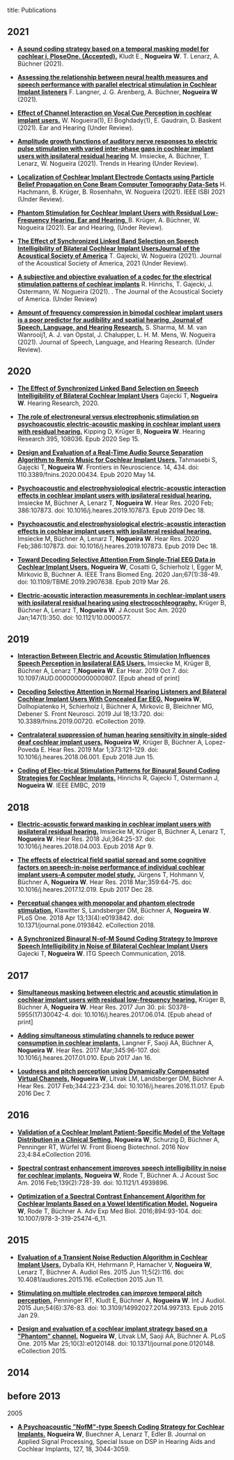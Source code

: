 title: Publications


## 2021

* **[A sound coding strategy based on a temporal masking model for cochlear i, PloseOne. (Accepted).](https://journals.plos.org/plosone/article?id=10.1371/journal.pone.0244433)** Kludt E., **Nogueira W**.  T. Lenarz, A. Büchner (2021). 

* **[ Assessing the relationship between neural health measures and speech performance with parallel electrical stimulation in Cochlear Implant listeners]()** F. Langner, J. G. Arenberg, A. Büchner, **Nogueira W** (2021). 

* **[Effect of Channel Interaction on Vocal Cue Perception in cochlear implant users.]()** W. Nogueira(1), El Boghdady(1), E. Gaudrain, D. Baskent (2021). Ear and Hearing (Under Review).

* **[Amplitude growth functions of auditory nerve responses to electric pulse stimulation with varied inter-phase gaps in cochlear implant users with ipsilateral residual hearing]()** M. Imsiecke, A. Büchner, T. Lenarz, W. Nogueira (2021).  Trends in Hearing (Under Review).


* **[Localization of Cochlear Implant Electrode Contacts using Particle Belief Propagation on Cone Beam Computer Tomography Data-Sets]()** H. Hachmann, B. Krüger, B. Rosenhahn, W. Nogueira (2021). IEEE ISBI 2021 (Under Review). 

* **[Phantom Stimulation for Cochlear Implant Users with Residual Low-Frequency Hearing, Ear and Hearing, ]()** B. Krüger, A. Büchner, W. Nogueira (2021). Ear and Hearing, (Under Review).

* **[The Effect of Synchronized Linked Band Selection on Speech Intelligibility of Bilateral Cochlear Implant UsersJournal of the Acoustical Society of America]()** T. Gajecki, W. Nogueira (2021). Journal of the Acoustical Society of America, 2021 (Under Review).

* **[A subjective and objective evaluation of a codec for the electrical stimulation patterns of cochlear implants]()** R. Hinrichs, T. Gajecki, J. Ostermann, W. Nogueira (2021). . The Journal of the Acoustical Society of America. (Under Review)

* **[Amount of frequency compression in bimodal cochlear implant users is a poor predictor for audibility and spatial hearing, Journal of Speech, Language, and Hearing Research.]()** S. Sharma, M. M. van Wanrooij1, A. J. van Opstal, J. Chalupper, L. H. M. Mens, W. Nogueira (2021). Journal of Speech, Language, and Hearing Research. (Under Review).



## 2020

* **[The Effect of Synchronized Linked Band Selection on Speech Intelligibility of Bilateral Cochlear Implant Users](https://www.sciencedirect.com/science/article/pii/S0378595520303221)** Gajecki T, **Nogueira W**. Hearing Research, 2020.

* **[The role of electroneural versus electrophonic stimulation on psychoacoustic electric-acoustic masking in cochlear implant users with residual hearing.](https://www.sciencedirect.com/science/article/pii/S0378595520303075?via%3Dihub)**
Kipping D, Krüger B, **Nogueira W**. Hearing Research 395, 108036. Epub 2020 Sep 15.

* **[Design and Evaluation of a Real-Time Audio Source Separation Algorithm to Remix Music for Cochlear Implant Users.](https://www.frontiersin.org/articles/10.3389/fnins.2020.00434/full)**
Tahmasebi S, Gajȩcki T, **Nogueira W**.
Frontiers in Neuroscience. 14, 434. doi: 110.3389/fnins.2020.00434. Epub 2020 May 14.


* **[Psychoacoustic and electrophysiological electric-acoustic interaction effects in cochlear implant users with ipsilateral residual hearing.](https://www.sciencedirect.com/science/article/pii/S0378595519304319?via%3Dihub)**
Imsiecke M, Büchner A, Lenarz T, **Nogueira W**.
Hear Res. 2020 Feb; 386:107873. doi: 10.1016/j.heares.2019.107873. Epub 2019 Dec 18.


* **[Psychoacoustic and electrophysiological electric-acoustic interaction effects in cochlear implant users with ipsilateral residual hearing.](https://www.sciencedirect.com/science/article/pii/S0378595519304319?via%3Dihub)**
Imsiecke M, Büchner A, Lenarz T, **Nogueira W**.
Hear Res. 2020 Feb;386:107873. doi: 10.1016/j.heares.2019.107873. Epub 2019 Dec 18.

* **[Toward Decoding Selective Attention From Single-Trial EEG Data in Cochlear Implant Users.](https://ieeexplore.ieee.org/document/8674613)**
**Nogueira W**, Cosatti G, Schierholz I, Egger M, Mirkovic B, Büchner A.
IEEE Trans Biomed Eng. 2020 Jan;67(1):38-49. doi: 10.1109/TBME.2019.2907638. Epub 2019 Mar 26.

* **[Electric-acoustic interaction measurements in cochlear-implant users with ipsilateral residual hearing using electrocochleography.](https://asa.scitation.org/doi/10.1121/10.0000577)**
Krüger B, Büchner A, Lenarz T, **Nogueira W**.
J Acoust Soc Am. 2020 Jan;147(1):350. doi: 10.1121/10.0000577.


## 2019

* **[Interaction Between Electric and Acoustic Stimulation Influences Speech Perception in Ipsilateral EAS Users.](https://journals.lww.com/ear-hearing/Abstract/publishahead/Interaction_Between_Electric_and_Acoustic.98733.aspx)**
Imsiecke M, Krüger B, Büchner A, Lenarz T,**Nogueira W**. 
Ear Hear. 2019 Oct 7. doi: 10.1097/AUD.0000000000000807. [Epub ahead of print]

* **[Decoding Selective Attention in Normal Hearing Listeners and Bilateral Cochlear Implant Users With Concealed Ear EEG.](https://www.frontiersin.org/articles/10.3389/fnins.2019.00720/full)**
**Nogueira W**, Dolhopiatenko H, Schierholz I, Büchner A, Mirkovic B, Bleichner MG, Debener S.
Front Neurosci. 2019 Jul 18;13:720. doi: 10.3389/fnins.2019.00720. eCollection 2019.

* **[Contralateral suppression of human hearing sensitivity in single-sided deaf cochlear implant users.](https://www.sciencedirect.com/science/article/pii/S0378595517305671?via%3Dihub)**
**Nogueira W**, Krüger B, Büchner A, Lopez-Poveda E.
Hear Res. 2019 Mar 1;373:121-129. doi: 10.1016/j.heares.2018.06.001. Epub 2018 Jun 15.

* **[Coding of Elec-trical Stimulation Patterns for Binaural Sound Coding Strategies for Cochlear Implants.](https://www.tnt.uni-hannover.de/papers/data/1347/IEEE_EMBC_2019.pdf)**
Hinrichs R, Gajecki T, Ostermann J, **Nogueira W**.
IEEE EMBC, 2019

## 2018

* **[Electric-acoustic forward masking in cochlear implant users with ipsilateral residual hearing.](https://www.sciencedirect.com/science/article/pii/S0378595517305026?via%3Dihub)** 
Imsiecke M, Krüger B, Büchner A, Lenarz T, **Nogueira W**.
Hear Res. 2018 Jul;364:25-37. doi: 10.1016/j.heares.2018.04.003. Epub 2018 Apr 9.

* **[The effects of electrical field spatial spread and some cognitive factors on speech-in-noise performance of individual cochlear implant users-A computer model study.](https://journals.plos.org/plosone/article?id=10.1371/journal.pone.0193842)**
Jürgens T, Hohmann V, Büchner A, **Nogueira W**.
Hear Res. 2018 Mar;359:64-75. doi: 10.1016/j.heares.2017.12.019. Epub 2017 Dec 28.

* **[Perceptual changes with monopolar and phantom electrode stimulation.](https://www.sciencedirect.com/science/article/pii/S0378595517303076?via%3Dihub)**
Klawitter S, Landsberger DM, Büchner A, **Nogueira W**.
PLoS One. 2018 Apr 13;13(4):e0193842. doi: 10.1371/journal.pone.0193842. eCollection 2018.

* **[A Synchronized Binaural N-of-M Sound Coding Strategy to Improve Speech Intelligibility in Noise of Bilateral Cochlear Implant Users](https://ieeexplore.ieee.org/document/8578042)** Gajecki T, **Nogueira W**. ITG Speech Communication, 2018.


## 2017

* **[Simultaneous masking between electric and acoustic stimulation in cochlear implant users with residual low-frequency hearing.](http://www.sciencedirect.com/science/article/pii/S0378595517300424?via%3Dihub)**
Krüger B, Büchner A, **Nogueira W**.
Hear Res. 2017 Jun 30. pii: S0378-5955(17)30042-4. doi: 10.1016/j.heares.2017.06.014. [Epub ahead of print]

* **[Adding simultaneous stimulating channels to reduce power consumption in cochlear implants.](http://www.sciencedirect.com/science/article/pii/S0378595516302532)**
Langner F, Saoji AA, Büchner A, **Nogueira W**.
Hear Res. 2017 Mar;345:96-107. doi: 10.1016/j.heares.2017.01.010. Epub 2017 Jan 16.

* **[Loudness and pitch perception using Dynamically Compensated Virtual Channels.](http://www.sciencedirect.com/science/article/pii/S0378595516302374)**
**Nogueira W**, Litvak LM, Landsberger DM, Büchner A.
Hear Res. 2017 Feb;344:223-234. doi: 10.1016/j.heares.2016.11.017. Epub 2016 Dec 7.


## 2016

* **[Validation of a Cochlear Implant Patient-Specific Model of the Voltage Distribution in a Clinical Setting.](http://journal.frontiersin.org/article/10.3389/fbioe.2016.00084/full)**
**Nogueira W**, Schurzig D, Büchner A, Penninger RT, Würfel W.
Front Bioeng Biotechnol. 2016 Nov 23;4:84.eCollection 2016.

* **[Spectral contrast enhancement improves speech intelligibility in noise for cochlear implants.](http://asa.scitation.org/doi/10.1121/1.4939896)**
**Nogueira W**, Rode T, Büchner A.
J Acoust Soc Am. 2016 Feb;139(2):728-39. doi: 10.1121/1.4939896.

* **[Optimization of a Spectral Contrast Enhancement Algorithm for Cochlear Implants Based on a Vowel Identification Model.](https://link.springer.com/chapter/10.1007%2F978-3-319-25474-6_11)**
**Nogueira W**, Rode T, Büchner A.
Adv Exp Med Biol. 2016;894:93-104. doi: 10.1007/978-3-319-25474-6_11.


## 2015

* **[Evaluation of a Transient Noise Reduction Algorithm in Cochlear Implant Users.](http://www.audiologyresearch.org/index.php/audio/article/view/116/174)**
Dyballa KH, Hehrmann P, Hamacher V, **Nogueira W**, Lenarz T, Büchner A.
Audiol Res. 2015 Jun 11;5(2):116. doi: 10.4081/audiores.2015.116. eCollection 2015 Jun 11.

* **[Stimulating on multiple electrodes can improve temporal pitch perception.](http://www.tandfonline.com/doi/full/10.3109/14992027.2014.997313)**
Penninger RT, Kludt E, Büchner A, **Nogueira W**. 
Int J Audiol. 2015 Jun;54(6):376-83. doi: 10.3109/14992027.2014.997313. Epub 2015 Jan 29.

* **[Design and evaluation of a cochlear implant strategy based on a "Phantom" channel.](http://journals.plos.org/plosone/article?id=10.1371/journal.pone.0120148)**
**Nogueira W**, Litvak LM, Saoji AA, Büchner A.
PLoS One. 2015 Mar 25;10(3):e0120148. doi: 10.1371/journal.pone.0120148. eCollection 2015.


## 2014

## before 2013
2005
* **[A Psychoacoustic "NofM"-type Speech Coding Strategy for Cochlear Implants.](https://asp-eurasipjournals.springeropen.com/articles/10.1155/ASP.2005.3044)**
**Nogueira W**, Buechner A, Lenarz T, Edler B. Journal on Applied Signal Processing, Special Issue on DSP in Hearing Aids and Cochlear Implants, 127, 18, 3044-3059.




